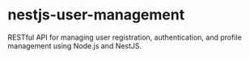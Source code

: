 # nestjs-user-management
RESTful API for managing user registration, authentication, and profile management using Node.js and NestJS.
